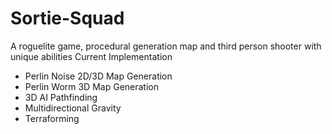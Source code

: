 # Sortie-Squad
A roguelite game, procedural generation map and third person shooter with unique abilities
Current Implementation
- Perlin Noise 2D/3D Map Generation
- Perlin Worm 3D Map Generation
- 3D AI Pathfinding
- Multidirectional Gravity
- Terraforming
